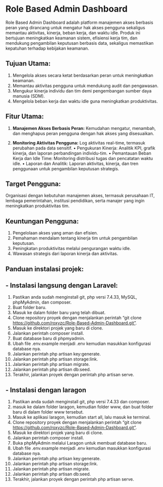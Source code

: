 # Role Based Admin Dashboard
Role Based Admin Dashboard adalah platform manajemen akses berbasis peran yang dirancang untuk mengatur hak akses pengguna sekaligus memantau aktivitas, kinerja, beban kerja, dan waktu idle. Produk ini bertujuan meningkatkan keamanan sistem, efisiensi kerja tim, dan mendukung pengambilan keputusan berbasis data, sekaligus memastikan kepatuhan terhadap kebijakan keamanan.

## Tujuan Utama:
1.	Mengelola akses secara ketat berdasarkan peran untuk meningkatkan keamanan.
2.	Memantau aktivitas pengguna untuk mendukung audit dan pengawasan.
3.	Mengukur kinerja individu dan tim demi pengembangan sumber daya manusia (SDM).
4.	Mengelola beban kerja dan waktu idle guna meningkatkan produktivitas.
   
## Fitur Utama:
1. **Manajemen Akses Berbasis Peran:**
   Kemudahan mengatur, menambah, dan menghapus peran pengguna dengan hak akses yang disesuaikan.
   
3. **Monitoring Aktivitas Pengguna:**
    Log aktivitas real-time, termasuk perubahan pada data sensitif.
•	Pengukuran Kinerja:
    Analitik KPI, grafik kinerja, dan laporan perbandingan individu-tim.
•	Pemantauan Beban Kerja dan Idle Time:
    Monitoring distribusi tugas dan pencatatan waktu idle.
•	Laporan dan Analitik:
    Laporan aktivitas, kinerja, dan tren penggunaan untuk pengambilan keputusan strategis.
    
## Target Pengguna:
Organisasi dengan kebutuhan manajemen akses, termasuk perusahaan IT, lembaga pemerintahan, institusi pendidikan, serta manajer yang ingin meningkatkan produktivitas tim.

## Keuntungan Pengguna:
1.	Pengelolaan akses yang aman dan efisien.
2.	Pemahaman mendalam tentang kinerja tim untuk pengambilan keputusan.
3.	Peningkatan produktivitas melalui pengurangan waktu idle.
4.	Wawasan strategis dari laporan kinerja dan aktivitas.

## Panduan instalasi projek:
## -	Instalasi langsung dengan Laravel:
1.	Pastikan anda sudah menginstall git, php versi 7.4.33, MySQL, phpMyAdmin, dan composer.
2.	Buat folder baru.
3.	Masuk ke dalam folder baru yang telah dibuat.
4.	Clone repository proyek dengan menjalankan perintah “git clone https://github.com/roxyzc/Role-Based-Admin-Dashboard.git”.
5.	Masuk ke direktori projek yang baru di clone.
6.	Jalankan perintah composer install.
7.	Buat database baru di phpmyadmin.
8.	Ubah file .env.example menjadi .env kemudian masukkan konfigurasi database nya. 
9.	Jalankan perintah php artisan key:generate.
10.	Jalankan perintah php artisan storage:link.
11.	Jalankan perintah php artisan migrate.
12.	Jalankan perintah php artisan db:seed.
13.	Terakhir, jalankan proyek dengan perintah php artisan serve.

## -	Instalasi dengan laragon
1.	Pastikan anda sudah menginstall git, php versi 7.4.33 dan composer.
2.	masuk ke dalam folder laragon, kemudian folder www, dan buat folder baru di dalam folder www tersebut.
3.	Masuk ke aplikasi laragon, kemudian start all, lalu masuk ke terminal.
4.	Clone repository proyek dengan menjalankan perintah “git clone https://github.com/roxyzc/Role-Based-Admin-Dashboard.git”.
5.	Masuk ke direktori projek yang baru di clone. 
6.	Jalankan perintah composer install.
7.	Buka phpMyAdmin melalui Laragon untuk membuat database baru.
8.	Ubah file .env.example menjadi .env kemudian masukkan konfigurasi database nya. 
9.	Jalankan perintah php artisan key:generate.
10.	Jalankan perintah php artisan storage:link.
11.	Jalankan perintah php artisan migrate.
12.	Jalankan perintah php artisan db:seed.
13.	Terakhir, jalankan proyek dengan perintah php artisan serve.

